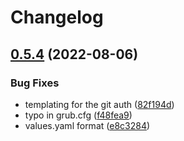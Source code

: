 # Changelog

## [0.5.4](https://github.com/locmai/humble/compare/v0.5.3...v0.5.4) (2022-08-06)


### Bug Fixes

* templating for the git auth ([82f194d](https://github.com/locmai/humble/commit/82f194d6b05a1337917a026a6c3e9c7b2c1c5fdf))
* typo in grub.cfg ([f48fea9](https://github.com/locmai/humble/commit/f48fea9b22f391b1d48e652212cfd7c323bc4708))
* values.yaml format ([e8c3284](https://github.com/locmai/humble/commit/e8c32840755a7830961fee5fef59dc85ae35687f))
